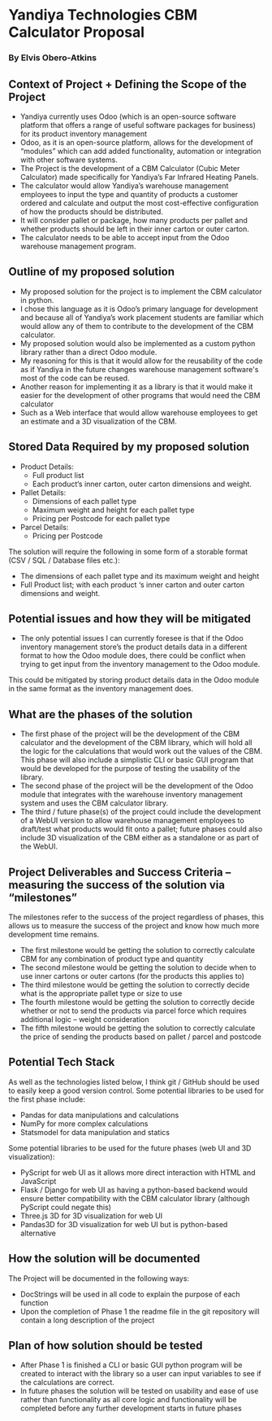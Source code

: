 # Yandiya Technologies CBM Calculator Proposal

### By Elvis Obero-Atkins

## Context of Project + Defining the Scope of the Project

- Yandiya currently uses Odoo (which is an open-source software platform that offers a range of useful software packages for business) for its product inventory management
- Odoo, as it is an open-source platform, allows for the development of “modules” which can add added functionality, automation or integration with other software systems.
- The Project is the development of a CBM Calculator (Cubic Meter Calculator) made specifically for Yandiya’s Far Infrared Heating Panels.
- The calculator would allow Yandiya’s warehouse management employees to input the type and quantity of products a customer ordered and calculate and output the most cost-effective configuration of how the products should be distributed.
- It will consider pallet or package, how many products per pallet and whether products should be left in their inner carton or outer carton.
- The calculator needs to be able to accept input from the Odoo warehouse management program.

## Outline of my proposed solution

- My proposed solution for the project is to implement the CBM calculator in python.
- I chose this language as it is Odoo’s primary language for development and because all of Yandiya’s work placement students are familiar which would allow any of them to contribute to the development of the CBM calculator.
- My proposed solution would also be implemented as a custom python library rather than a direct Odoo module.
- My reasoning for this is that it would allow for the reusability of the code as if Yandiya in the future changes warehouse management software's most of the code can be reused.
- Another reason for implementing it as a library is that it would make it easier for the development of other programs that would need the CBM calculator
- Such as a Web interface that would allow warehouse employees to get an estimate and a 3D visualization of the CBM.

## Stored Data Required by my proposed solution
- Product Details:
    - Full product list
    - Each product‘s inner carton, outer carton dimensions and weight.
- Pallet Details:
  - Dimensions of each pallet type
  - Maximum weight and height for each pallet type
  - Pricing per Postcode for each pallet type
- Parcel Details:
  - Pricing per Postcode

The solution will require the following in some form of a storable format (CSV / SQL / Database files etc.):
  - The dimensions of each pallet type and its maximum weight and height
  - Full Product list; with each product ‘s inner carton and outer carton dimensions and weight.

## Potential issues and how they will be mitigated

- The only potential issues I can currently foresee is that if the Odoo inventory management store’s the product details data in a different format to how the Odoo module does, there could be conflict when trying to get input from the inventory management to the Odoo module.

This could be mitigated by storing product details data in the Odoo module in the same format as the inventory management does.

## What are the phases of the solution

- The first phase of the project will be the development of the CBM calculator and the development of the CBM library, which will hold all the logic for the calculations that would work out the values of the CBM. This phase will also include a simplistic CLI or basic GUI program that would be developed for the purpose of testing the usability of the library.
- The second phase of the project will be the development of the Odoo module that integrates with the warehouse inventory management system and uses the CBM calculator library.
- The third / future phase(s) of the project could include the development of a WebUI version to allow warehouse management employees to draft/test what products would fit onto a pallet; future phases could also include 3D visualization of the CBM either as a standalone or as part of the WebUI.

## Project Deliverables and Success Criteria – measuring the success of the solution via “milestones”

The milestones refer to the success of the project regardless of phases, this allows us to measure the success of the project and know how much more development time remains.

- The first milestone would be getting the solution to correctly calculate CBM for any combination of product type and quantity
- The second milestone would be getting the solution to decide when to use inner cartons or outer cartons (for the products this applies to)
- The third milestone would be getting the solution to correctly decide what is the appropriate pallet type or size to use
- The fourth milestone would be getting the solution to correctly decide whether or not to send the products via parcel force which requires additional logic – weight consideration
- The fifth milestone would be getting the solution to correctly calculate the price of sending the products based on pallet / parcel and postcode

## Potential Tech Stack

As well as the technologies listed below, I think git / GitHub should be used to easily keep a good version control.
Some potential libraries to be used for the first phase include:

- Pandas for data manipulations and calculations
- NumPy for more complex calculations
- Statsmodel for data manipulation and statics

Some potential libraries to be used for the future phases (web UI and 3D visualization):

- PyScript for web UI as it allows more direct interaction with HTML and JavaScript
- Flask / Django for web UI as having a python-based backend would ensure better compatibility with the CBM calculator library (although PyScript could negate this)
- Three.js 3D for 3D visualization for web UI
- Pandas3D for 3D visualization for web UI but is python-based alternative

## How the solution will be documented

The Project will be documented in the following ways:

- DocStrings will be used in all code to explain the purpose of each function
- Upon the completion of Phase 1 the readme file in the git repository will contain a long description of the project

## Plan of how solution should be tested

- After Phase 1 is finished a CLI or basic GUI python program will be created to interact with the library so a user can input variables to see if the calculations are correct.
- In future phases the solution will be tested on usability and ease of use rather than functionality as all core logic and functionality will be completed before any further development starts in future phases
